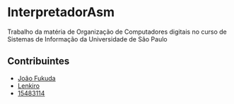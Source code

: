 # InterpretadorAsm

Trabalho da matéria de Organização de Computadores digitais no curso de Sistemas de Informação da Universidade de São Paulo

## Contribuintes

* [João Fukuda](https://www.git.com/JoaoFukuda)
* [Lenkiro](https://www.git.com/Lenkiro)
* [15483114](https://www.git.com/15483114)

